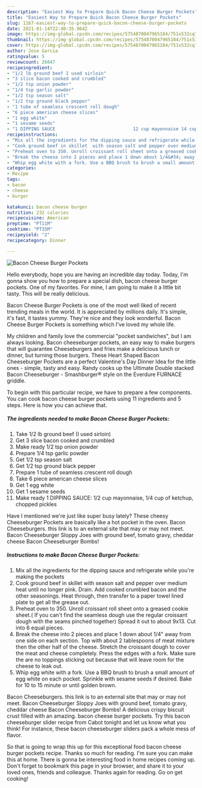```yaml
---
description: "Easiest Way to Prepare Quick Bacon Cheese Burger Pockets"
title: "Easiest Way to Prepare Quick Bacon Cheese Burger Pockets"
slug: 1167-easiest-way-to-prepare-quick-bacon-cheese-burger-pockets
date: 2021-01-14T22:40:35.964Z
image: https://img-global.cpcdn.com/recipes/5754870047965184/751x532cq70/bacon-cheese-burger-pockets-recipe-main-photo.jpg
thumbnail: https://img-global.cpcdn.com/recipes/5754870047965184/751x532cq70/bacon-cheese-burger-pockets-recipe-main-photo.jpg
cover: https://img-global.cpcdn.com/recipes/5754870047965184/751x532cq70/bacon-cheese-burger-pockets-recipe-main-photo.jpg
author: Jose Garcia
ratingvalue: 5
reviewcount: 26047
recipeingredient:
- "1/2 lb ground beef I used sirloin"
- "3 slice bacon cooked and crumbled"
- "1/2 tsp onion powder"
- "1/4 tsp garlic powder"
- "1/2 tsp season salt"
- "1/2 tsp ground black pepper"
- "1 tube of seamless crescent roll dough"
- "6 piece american cheese slices"
- "1 egg white"
- "1 sesame seeds"
- "1 DIPPING SAUCE                             12 cup mayonnaise 14 cup of ketchup chopped pickles"
recipeinstructions:
- "Mix all the ingredients for the dipping sauce and refrigerate while you&#39;re making the pockets"
- "Cook ground beef in skillet  with season salt and pepper over medium heat until no longer pink. Drain. Add cooked crumbled bacon and the other seasonings. Heat through, then transfer to a paper towel lined plate to get all the grease out."
- "Preheat oven to 350. Unroll croissant roll sheet onto a greased cookie sheet.( If you can&#39;t find the seamless dough use the regular croissant dough with the seams pinched together) Spread it out to about 9x13. Cut into 6 equal pieces."
- "Break the cheese into 2 pieces and place 1 down about 1/4&#34; away from one side on each section. Top with about 2 tablespoons of meat mixture then the other half of the cheese. Stretch the croissant dough to cover the meat and cheese  completely. Press the edges with a fork. Make sure the are no toppings sticking out because that will leave room for the cheese to leak out."
- "Whip egg white with a fork. Use a BBQ brush to brush a small amount of egg white on each pocket. Sprinkle with sesame seeds if desired.  Bake for 10 to 15 minute or until golden brown."
categories:
- Recipe
tags:
- bacon
- cheese
- burger

katakunci: bacon cheese burger 
nutrition: 232 calories
recipecuisine: American
preptime: "PT11M"
cooktime: "PT35M"
recipeyield: "2"
recipecategory: Dinner

---
```



![Bacon Cheese Burger Pockets](https://img-global.cpcdn.com/recipes/5754870047965184/751x532cq70/bacon-cheese-burger-pockets-recipe-main-photo.jpg)

Hello everybody, hope you are having an incredible day today. Today, I'm gonna show you how to prepare a special dish, bacon cheese burger pockets. One of my favorites. For mine, I am going to make it a little bit tasty. This will be really delicious.

Bacon Cheese Burger Pockets is one of the most well liked of recent trending meals in the world. It is appreciated by millions daily. It's simple, it's fast, it tastes yummy. They're nice and they look wonderful. Bacon Cheese Burger Pockets is something which I've loved my whole life.

My children and family love the commercial &#34;pocket sandwiches&#34;, but I am always looking. Bacon cheeseburger pockets, an easy way to make burgers that will guarantee Cheeseburgers and fries make a delicious lunch or dinner, but turning those burgers. These Heart Shaped Bacon Cheeseburger Pockets are a perfect Valentine&#39;s Day Dinner Idea for the little ones - simple, tasty and easy. Randy cooks up the Ultimate Double stacked Bacon Cheeseburger - Smashburger® style on the Everdure FURNACE griddle.


To begin with this particular recipe, we have to prepare a few components. You can cook bacon cheese burger pockets using 11 ingredients and 5 steps. Here is how you can achieve that.

<!--inarticleads1-->

##### The ingredients needed to make Bacon Cheese Burger Pockets:

1. Take 1/2 lb ground beef (I used sirloin)
1. Get 3 slice bacon cooked and crumbled
1. Make ready 1/2 tsp onion powder
1. Prepare 1/4 tsp garlic powder
1. Get 1/2 tsp season salt
1. Get 1/2 tsp ground black pepper
1. Prepare 1 tube of seamless crescent roll dough
1. Take 6 piece american cheese slices
1. Get 1 egg white
1. Get 1 sesame seeds
1. Make ready 1 DIPPING SAUCE:                             1/2 cup mayonnaise, 1/4 cup of ketchup, chopped pickles


Have I mentioned we&#39;re just like super busy lately? These cheesy Cheeseburger Pockets are basically like a hot pocket in the oven. Bacon Cheeseburgers. this link is to an external site that may or may not meet. Bacon Cheeseburger Sloppy Joes with ground beef, tomato gravy, cheddar cheese Bacon Cheeseburger Bombs! 

<!--inarticleads2-->

##### Instructions to make Bacon Cheese Burger Pockets:

1. Mix all the ingredients for the dipping sauce and refrigerate while you&#39;re making the pockets
1. Cook ground beef in skillet  with season salt and pepper over medium heat until no longer pink. Drain. Add cooked crumbled bacon and the other seasonings. Heat through, then transfer to a paper towel lined plate to get all the grease out.
1. Preheat oven to 350. Unroll croissant roll sheet onto a greased cookie sheet.( If you can&#39;t find the seamless dough use the regular croissant dough with the seams pinched together) Spread it out to about 9x13. Cut into 6 equal pieces.
1. Break the cheese into 2 pieces and place 1 down about 1/4&#34; away from one side on each section. Top with about 2 tablespoons of meat mixture then the other half of the cheese. Stretch the croissant dough to cover the meat and cheese  completely. Press the edges with a fork. Make sure the are no toppings sticking out because that will leave room for the cheese to leak out.
1. Whip egg white with a fork. Use a BBQ brush to brush a small amount of egg white on each pocket. Sprinkle with sesame seeds if desired.  Bake for 10 to 15 minute or until golden brown.


Bacon Cheeseburgers. this link is to an external site that may or may not meet. Bacon Cheeseburger Sloppy Joes with ground beef, tomato gravy, cheddar cheese Bacon Cheeseburger Bombs! A delicious crispy biscuit crust filled with an amazing. bacon cheese burger pockets. Try this bacon cheeseburger slider recipe from Cabot tonight and let us know what you think! For instance, these bacon cheeseburger sliders pack a whole mess of flavor. 

So that is going to wrap this up for this exceptional food bacon cheese burger pockets recipe. Thanks so much for reading. I'm sure you can make this at home. There is gonna be interesting food in home recipes coming up. Don't forget to bookmark this page in your browser, and share it to your loved ones, friends and colleague. Thanks again for reading. Go on get cooking!
